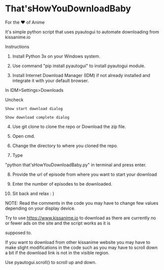 # That'sHowYouDownloadBaby

For the  ❤  of Anime 

 

It's simple python script that uses pyautogui to automate downloading from kissanime.io 

 

Instructions 

 

1. Install Python 3x on your Windows system. 

2. Use command  "pip install pyautogui" to install pyautogui module. 

3. Install Internet Download Manager (IDM) if not already installed and integrate it with your default browser. 

 In IDM>Settings>Downloads 

 Uncheck  

    Show start download dialog 

    Show download complete dialog 

4. Use git clone to clone the repo or  Download the zip file. 

5. Open cmd. 

6. Change the directory to where you cloned the repo. 

7. Type 

 "python that'sHowYouDownloadBaby.py" in terminal and press enter. 

8. Provide the url of episode from where you want to start your download 

9. Enter the number of episodes  to be downloaded. 

10. Sit back and relax : ) 

 

NOTE: Read the comments in the code you may have to change few values depending on your display device. 

 

Try to use https://www.kissanime.io to download as there are currently no or fewer ads on the site and the script works as it is  

supposed to. 

 

If you want to download from other kissanime website you may have to make slight modifications in the code such as you may have to scroll down a bit if the download link is not in the visible region. 

Use pyautogui.scroll() to scroll up and down. 
